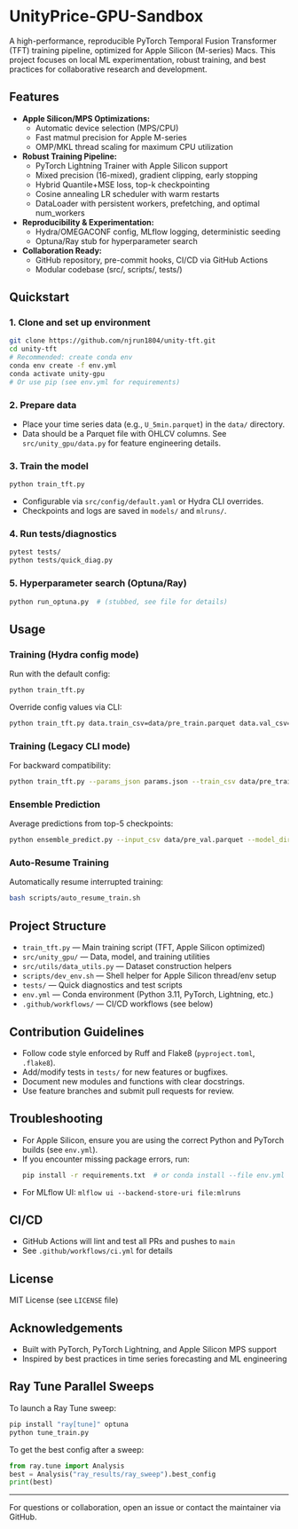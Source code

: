 # UnityPrice-GPU-Sandbox

A high-performance, reproducible PyTorch Temporal Fusion Transformer (TFT) training pipeline, optimized for Apple Silicon (M-series) Macs. This project focuses on local ML experimentation, robust training, and best practices for collaborative research and development.

## Features
- **Apple Silicon/MPS Optimizations:**
  - Automatic device selection (MPS/CPU)
  - Fast matmul precision for Apple M-series
  - OMP/MKL thread scaling for maximum CPU utilization
- **Robust Training Pipeline:**
  - PyTorch Lightning Trainer with Apple Silicon support
  - Mixed precision (16-mixed), gradient clipping, early stopping
  - Hybrid Quantile+MSE loss, top-k checkpointing
  - Cosine annealing LR scheduler with warm restarts
  - DataLoader with persistent workers, prefetching, and optimal num_workers
- **Reproducibility & Experimentation:**
  - Hydra/OMEGACONF config, MLflow logging, deterministic seeding
  - Optuna/Ray stub for hyperparameter search
- **Collaboration Ready:**
  - GitHub repository, pre-commit hooks, CI/CD via GitHub Actions
  - Modular codebase (src/, scripts/, tests/)

## Quickstart
### 1. Clone and set up environment
```bash
git clone https://github.com/njrun1804/unity-tft.git
cd unity-tft
# Recommended: create conda env
conda env create -f env.yml
conda activate unity-gpu
# Or use pip (see env.yml for requirements)
```

### 2. Prepare data
- Place your time series data (e.g., `U_5min.parquet`) in the `data/` directory.
- Data should be a Parquet file with OHLCV columns. See `src/unity_gpu/data.py` for feature engineering details.

### 3. Train the model
```bash
python train_tft.py
```
- Configurable via `src/config/default.yaml` or Hydra CLI overrides.
- Checkpoints and logs are saved in `models/` and `mlruns/`.

### 4. Run tests/diagnostics
```bash
pytest tests/
python tests/quick_diag.py
```

### 5. Hyperparameter search (Optuna/Ray)
```bash
python run_optuna.py  # (stubbed, see file for details)
```

## Usage

### Training (Hydra config mode)
Run with the default config:
```bash
python train_tft.py
```
Override config values via CLI:
```bash
python train_tft.py data.train_csv=data/pre_train.parquet data.val_csv=data/pre_val.parquet model_dir=models/tft-exp1
```

### Training (Legacy CLI mode)
For backward compatibility:
```bash
python train_tft.py --params_json params.json --train_csv data/pre_train.parquet --val_csv data/pre_val.parquet --model_dir models/tmp
```

### Ensemble Prediction
Average predictions from top-5 checkpoints:
```bash
python ensemble_predict.py --input_csv data/pre_val.parquet --model_dir models/tft-exp1
```

### Auto-Resume Training
Automatically resume interrupted training:
```bash
bash scripts/auto_resume_train.sh
```

## Project Structure
- `train_tft.py` — Main training script (TFT, Apple Silicon optimized)
- `src/unity_gpu/` — Data, model, and training utilities
- `src/utils/data_utils.py` — Dataset construction helpers
- `scripts/dev_env.sh` — Shell helper for Apple Silicon thread/env setup
- `tests/` — Quick diagnostics and test scripts
- `env.yml` — Conda environment (Python 3.11, PyTorch, Lightning, etc.)
- `.github/workflows/` — CI/CD workflows (see below)

## Contribution Guidelines
- Follow code style enforced by Ruff and Flake8 (`pyproject.toml`, `.flake8`).
- Add/modify tests in `tests/` for new features or bugfixes.
- Document new modules and functions with clear docstrings.
- Use feature branches and submit pull requests for review.

## Troubleshooting
- For Apple Silicon, ensure you are using the correct Python and PyTorch builds (see `env.yml`).
- If you encounter missing package errors, run:
  ```bash
  pip install -r requirements.txt  # or conda install --file env.yml
  ```
- For MLflow UI: `mlflow ui --backend-store-uri file:mlruns`

## CI/CD
- GitHub Actions will lint and test all PRs and pushes to `main`
- See `.github/workflows/ci.yml` for details

## License
MIT License (see `LICENSE` file)

## Acknowledgements
- Built with PyTorch, PyTorch Lightning, and Apple Silicon MPS support
- Inspired by best practices in time series forecasting and ML engineering

## Ray Tune Parallel Sweeps

To launch a Ray Tune sweep:

```bash
pip install "ray[tune]" optuna
python tune_train.py
```

To get the best config after a sweep:
```python
from ray.tune import Analysis
best = Analysis("ray_results/ray_sweep").best_config
print(best)
```

---
For questions or collaboration, open an issue or contact the maintainer via GitHub.
